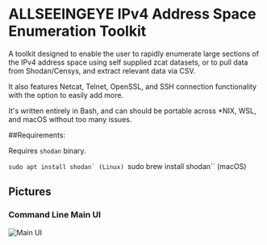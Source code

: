 # ALLSEEINGEYE IPv4 Address Space Enumeration Toolkit
A toolkit designed to enable the user to rapidly enumerate large sections of the IPv4 address space using self supplied zcat datasets, or to pull data from Shodan/Censys, and extract relevant data via CSV. 

It also features Netcat, Telnet, OpenSSL, and SSH connection functionality with the option to easily add more.

It's written entirely in Bash, and can should be portable across *NIX, WSL, and macOS without too many issues.

##Requirements:

Requires ``shodan`` binary.

``sudo apt install shodan` (Linux)
``sudo brew install shodan`` (macOS)

## Pictures

### Command Line Main UI
![Main UI](https://i.imgur.com/oYkEFN0.png)

